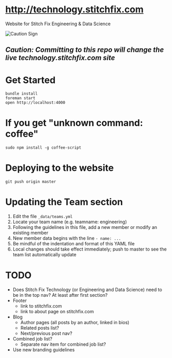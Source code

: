 # http://technology.stitchfix.com
Website for Stitch Fix Engineering & Data Science

![Caution Sign](http://www.i2clipart.com/cliparts/c/c/6/6/clipart-caution-jazz-cc66.png "Caution Sign")

## _Caution: Committing to this repo will change the live technology.stitchfix.com site_

# Get Started

    bundle install
    foreman start
    open http://localhost:4000
    
# If you get "unknown command: coffee"

    sudo npm install -g coffee-script

# Deploying to the website

```
git push origin master
```

# Updating the Team section

1. Edit the file `_data/teams.yml`
2. Locate your team name (e.g. teamname: engineering)
3. Following the guidelines in this file, add a new member or modify an existing member
4. New member data begins with the line `- name: ...`
5. Be mindful of the indentation and format of this YAML file
6. Local changes should take effect immediately; push to master to see the team list automatically update


# TODO

- Does Stitch Fix Technology (or Engineering and Data Science) need to be in the top nav? At least after first section?
- Footer
  - link to stitchfix.com 
  - link to about page on stitchfix.com
- Blog
  - Author pages (all posts by an author, linked in bios)
  - Related posts list?
  - Next/previous post nav?
- Combined job list?
  - Separate nav item for combined job list?
- Use new branding guidelines

